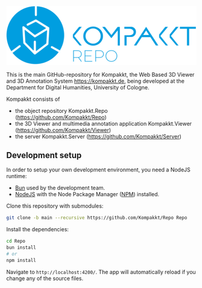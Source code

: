 <p align="center">
    <img src="https://github.com/Kompakkt/Assets/raw/main/repo-logo.png" alt="Kompakkt Logo" width="600">
</p>

This is the main GitHub-repository for Kompakkt, the Web Based 3D Viewer and 3D Annotation System https://kompakkt.de, being developed at the Department for Digital Humanities, University of Cologne.

Kompakkt consists of
- the object repository Kompakkt.Repo (https://github.com/Kompakkt/Repo)
- the 3D Viewer and multimedia annotation application Kompakkt.Viewer (https://github.com/Kompakkt/Viewer)
- the server Kompakkt.Server (https://github.com/Kompakkt/Server)

## Development setup

In order to setup your own development environment, you need a NodeJS runtime:
- [Bun](https://bun.sh/) used by the development team.
- [NodeJS](https://nodejs.org/en/) with the Node Package Manager ([NPM](https://www.npmjs.com/)) installed.

Clone this repository with submodules:
```bash
git clone -b main --recursive https://github.com/Kompakkt/Repo Repo
```

Install the dependencies:
```bash
cd Repo
bun install
# or
npm install
```

Navigate to `http://localhost:4200/`. The app will automatically reload if you change any of the source files.
